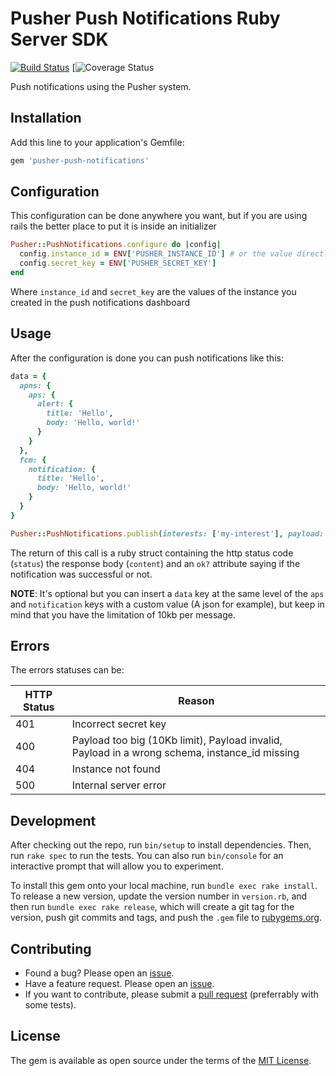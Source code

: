 # Pusher Push Notifications Ruby Server SDK

[![Build Status](https://travis-ci.org/pusher/push-notifications-ruby.svg?branch=master)](https://travis-ci.org/pusher/push-notifications-ruby) [![![Coverage Status](https://coveralls.io/repos/github/pusher/push-notifications-ruby/badge.svg?branch=master)](https://coveralls.io/github/pusher/push-notifications-ruby?branch=master)

Push notifications using the Pusher system.

## Installation

Add this line to your application's Gemfile:

```ruby
gem 'pusher-push-notifications'
```

## Configuration

This configuration can be done anywhere you want, but if you are using rails the better place to put it is inside an initializer

```ruby
Pusher::PushNotifications.configure do |config|
  config.instance_id = ENV['PUSHER_INSTANCE_ID'] # or the value directly
  config.secret_key = ENV['PUSHER_SECRET_KEY']
end
```

Where `instance_id` and `secret_key` are the values of the instance you created in the push notifications dashboard

## Usage

After the configuration is done you can push notifications like this:

```ruby
data = {
  apns: {
    aps: {
      alert: {
        title: 'Hello',
        body: 'Hello, world!'
      }
    }
  },
  fcm: {
    notification: {
      title: 'Hello',
      body: 'Hello, world!'
    }
  }
}

Pusher::PushNotifications.publish(interests: ['my-interest'], payload: data)
```

The return of this call is a ruby struct containing the http status code (`status`) the response body (`content`) and an `ok?` attribute saying if the notification was successful or not.

**NOTE**: It's optional but you can insert a `data` key at the same level of the `aps` and `notification` keys with a custom value (A json for example), but keep in mind that you have the limitation of 10kb per message.

## Errors

The errors statuses can be:

HTTP Status | Reason
--- | ---
401 | Incorrect secret key
400 | Payload too big (10Kb limit), Payload invalid, Payload in a wrong schema, instance_id missing
404 | Instance not found
500 | Internal server error

## Development

After checking out the repo, run `bin/setup` to install dependencies. Then, run `rake spec` to run the tests. You can also run `bin/console` for an interactive prompt that will allow you to experiment.

To install this gem onto your local machine, run `bundle exec rake install`. To release a new version, update the version number in `version.rb`, and then run `bundle exec rake release`, which will create a git tag for the version, push git commits and tags, and push the `.gem` file to [rubygems.org](https://rubygems.org).

## Contributing

- Found a bug? Please open an [issue](https://github.com/pusher/push-notifications-ruby/issues).
- Have a feature request. Please open an [issue](https://github.com/pusher/push-notifications-ruby/issues).
- If you want to contribute, please submit a [pull request](https://github.com/pusher/push-notifications-ruby/pulls) (preferrably with some tests).

## License

The gem is available as open source under the terms of the [MIT License](https://opensource.org/licenses/MIT).
